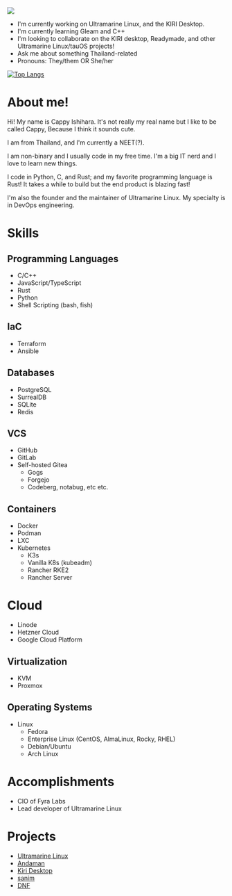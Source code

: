 <a rel="me" href="https://ordinary.cafe/@korewaChino">
  <img src="https://img.shields.io/badge/Mastodon-7289da?logo=Mastodon&logoColor=white" />
</a>

- I'm currently working on Ultramarine Linux, and the KIRI Desktop.
- I'm currently learning Gleam and C++
- I'm looking to collaborate on the KIRI desktop, Readymade, and other Ultramarine Linux/tauOS projects!
- Ask me about something Thailand-related
- Pronouns: They/them OR She/her

[![Top Langs](https://github-readme-stats.vercel.app/api/top-langs?username=korewaChino&layout=compact&langs_count=12)](https://github.com/anuraghazra/github-readme-stats)

# About me!

Hi! My name is Cappy Ishihara. It's not really my real name but I like to be called Cappy, Because I think it sounds cute.

I am from Thailand, and I'm currently a NEET(?).

I am non-binary and I usually code in my free time. I'm a big IT nerd and I love to learn new things.

I code in Python, C, and Rust; and my favorite programming language is Rust! It takes a while to build but the end product is blazing fast!

I'm also the founder and the maintainer of Ultramarine Linux. My specialty is in DevOps engineering.


# Skills

## Programming Languages
- C/C++
- JavaScript/TypeScript
- Rust
- Python
- Shell Scripting (bash, fish)

## IaC
- Terraform
- Ansible

## Databases
- PostgreSQL
- SurrealDB
- SQLite
- Redis

## VCS
- GitHub
- GitLab
- Self-hosted Gitea
  - Gogs
  - Forgejo
  - Codeberg, notabug, etc etc.

## Containers
- Docker
- Podman
- LXC
- Kubernetes
  - K3s
  - Vanilla K8s (kubeadm)
  - Rancher RKE2
  - Rancher Server

# Cloud
- Linode
- Hetzner Cloud
- Google Cloud Platform

## Virtualization
- KVM
- Proxmox

## Operating Systems
- Linux
  - Fedora
  - Enterprise Linux (CentOS, AlmaLinux, Rocky, RHEL)
  - Debian/Ubuntu
  - Arch Linux

# Accomplishments
- CIO of Fyra Labs
- Lead developer of Ultramarine Linux

# Projects
- [Ultramarine Linux](https://ultramarine-linux.org)
- [Andaman](https://github.com/FyraLabs/anda)
- [Kiri Desktop](https://github.com/tau-OS/kiri-desktop)
- [sanim](https://github.com/korewaChino/sanim)
- [DNF](https://github.com/rpm-software-management/dnf)
